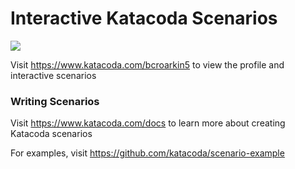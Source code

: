 # Interactive Katacoda Scenarios

[![](http://shields.katacoda.com/katacoda/bcroarkin5/count.svg)](https://www.katacoda.com/bcroarkin5 "Get your profile on Katacoda.com")

Visit https://www.katacoda.com/bcroarkin5 to view the profile and interactive scenarios

### Writing Scenarios
Visit https://www.katacoda.com/docs to learn more about creating Katacoda scenarios

For examples, visit https://github.com/katacoda/scenario-example

